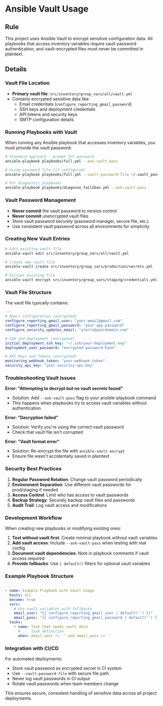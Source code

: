 # Ansible Vault Usage

## Rule

This project uses Ansible Vault to encrypt sensitive configuration data. All playbooks that access inventory variables require vault password authentication, and vault-encrypted files must never be committed in plaintext.

## Details

### Vault File Location

- **Primary vault file**: `src/inventory/group_vars/all/vault.yml`
- Contains encrypted sensitive data like:
  - Email credentials (`configure_reporting_gmail_password`)
  - SSH keys and deployment credentials
  - API tokens and security keys
  - SMTP configuration details

### Running Playbooks with Vault

When running any Ansible playbook that accesses inventory variables, you must provide the vault password:

```bash
# Standard approach - prompt for password
ansible-playbook playbooks/full.yml --ask-vault-pass

# Using password file (if configured)
ansible-playbook playbooks/full.yml --vault-password-file ~/.vault_pass

# For diagnostic playbooks
ansible-playbook playbooks/diagnose_fail2ban.yml --ask-vault-pass
```

### Vault Password Management

- **Never commit** the vault password to version control
- **Never commit** unencrypted vault files
- Store vault password securely (password manager, secure file, etc.)
- Use consistent vault password across all environments for simplicity

### Creating New Vault Entries

```bash
# Edit existing vault file
ansible-vault edit src/inventory/group_vars/all/vault.yml

# Create new vault file
ansible-vault create src/inventory/group_vars/production/secrets.yml

# Encrypt existing file
ansible-vault encrypt src/inventory/group_vars/staging/credentials.yml
```

### Vault File Structure

The vault file typically contains:

```yaml
---
# Email Configuration (encrypted)
configure_reporting_gmail_user: "your-email@gmail.com"
configure_reporting_gmail_password: "your-app-password"
configure_security_updates_email: "alerts@yourdomain.com"

# SSH and Deployment (encrypted)
initial_deployment_ssh_key: "~/.ssh/your-deployment-key"
deployment_user_password: "encrypted-password-hash"

# API Keys and Tokens (encrypted)
monitoring_webhook_token: "your-webhook-token"
security_api_key: "your-security-api-key"
```

### Troubleshooting Vault Issues

**Error: "Attempting to decrypt but no vault secrets found"**
- Solution: Add `--ask-vault-pass` flag to your ansible-playbook command
- This happens when playbooks try to access vault variables without authentication

**Error: "Decryption failed"**
- Solution: Verify you're using the correct vault password
- Check that vault file isn't corrupted

**Error: "Vault format error"**
- Solution: Re-encrypt the file with `ansible-vault encrypt`
- Ensure file wasn't accidentally saved in plaintext

### Security Best Practices

1. **Regular Password Rotation**: Change vault password periodically
2. **Environment Separation**: Use different vault passwords for prod/staging if needed
3. **Access Control**: Limit who has access to vault passwords
4. **Backup Strategy**: Securely backup vault files and passwords
5. **Audit Trail**: Log vault access and modifications

### Development Workflow

When creating new playbooks or modifying existing ones:

1. **Test without vault first**: Create minimal playbook without vault variables
2. **Add vault access**: Include `--ask-vault-pass` when testing with real config
3. **Document vault dependencies**: Note in playbook comments if vault access required
4. **Provide fallbacks**: Use `| default()` filters for optional vault variables

### Example Playbook Structure

```yaml
---
- name: Example Playbook with Vault Usage
  hosts: all
  become: true
  vars:
    # Use vault variables with fallbacks
    email_user: "{{ configure_reporting_gmail_user | default('') }}"
    email_pass: "{{ configure_reporting_gmail_password | default('') }}"
  tasks:
    - name: Task that needs vault data
      # ... task definition
      when: email_user != '' and email_pass != ''
```

### Integration with CI/CD

For automated deployments:
- Store vault password as encrypted secret in CI system
- Use `--vault-password-file` with secure file path
- Never log vault passwords in CI output
- Rotate vault passwords when team members change

This ensures secure, consistent handling of sensitive data across all project deployments.
